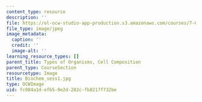 ```yaml
---
content_type: resource
description: ''
file: https://ol-ocw-studio-app-production.s3.amazonaws.com/courses/7-01sc-fundamentals-of-biology-fall-2011/fc084a1defb59e2d202cfb8217f732be_Biochem_sess1.jpg
file_type: image/jpeg
image_metadata:
  caption: ''
  credit: ''
  image-alt: ''
learning_resource_types: []
parent_title: Types of Organisms, Cell Composition
parent_type: CourseSection
resourcetype: Image
title: Biochem_sess1.jpg
type: OCWImage
uid: fc084a1d-efb5-9e2d-202c-fb8217f732be
---
```

